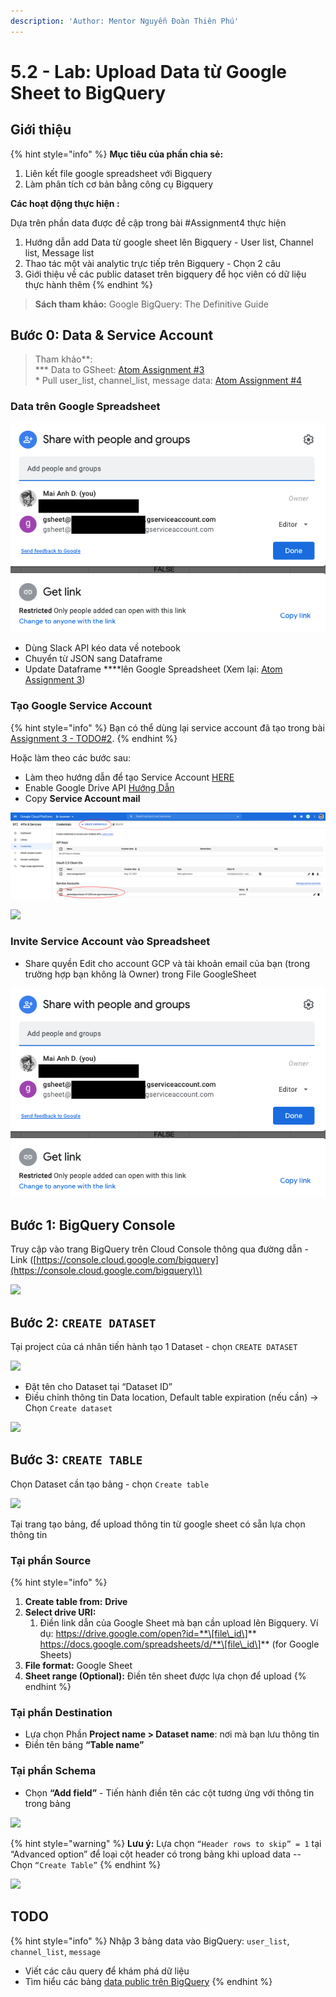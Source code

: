 ```yaml
---
description: 'Author: Mentor Nguyễn Đoàn Thiên Phú'
---
```


# 5.2 - Lab: Upload Data từ Google Sheet to BigQuery

## Giới thiệu

{% hint style="info" %}
**Mục tiêu của phần chia sẻ:**

1. Liên kết file google spreadsheet với Bigquery
2. Làm phân tích cơ bản bằng công cụ Bigquery 

**Các hoạt động thực hiện :**

Dựa trên phần data được đề cập trong bài \#Assignment4 thực hiện 

1. Hướng dẫn add Data từ google sheet lên Bigquery - User list, Channel list, Message list
2. Thao tác một vài analytic trực tiếp trên Bigquery - Chọn 2 câu 
3. Giới thiệu về các public dataset trên bigquery để học viên có dữ liệu thực hành thêm
{% endhint %}

> **Sách tham khảo:** Google BigQuery: The Definitive Guide

## Bước 0: Data & Service Account

> Tham khảo**:   
> \*** Data to GSheet: [Atom Assignment \#3](https://github.com/anhdanggit/atom-assignments/blob/main/assignment_3/home_assignment_3.ipynb)  
> \* Pull user\_list, channel\_list, message data: [Atom Assignment \#4](https://github.com/anhdanggit/atom-assignments/blob/main/assignment_4/home_assignment_4.ipynb)

### Data trên Google Spreadsheet

![](../../.gitbook/assets/image%20%28138%29.png)

* Dùng Slack API kéo data về notebook
* Chuyển từ JSON sang Dataframe
* Update Dataframe ****lên Google Spreadsheet \(Xem lại: [Atom Assignment 3](https://github.com/anhdanggit/atom-assignments/blob/main/assignment_3/home_assignment_3.ipynb)\)

### Tạo Google Service Account

{% hint style="info" %}
Bạn có thể dùng lại service account đã tạo trong bài [Assignment 3 - TODO\#2](https://github.com/anhdanggit/atom-assignments/blob/main/assignment_3/home_assignment_3.ipynb). 
{% endhint %}

Hoặc làm theo các bước sau:

* Làm theo hướng dẫn để tạo Service Account [HERE](https://support.google.com/a/answer/7378726?hl=en)
* Enable Google Drive API [Hướng Dẫn](https://console.cloud.google.com/marketplace/product/google/drive.googleapis.com?q=search&referrer=search&project=quickstart-313303)
* Copy **Service Account mail**

![](../../.gitbook/assets/image%20%28139%29.png)

![](https://lh4.googleusercontent.com/gJFfPctpP6Z9ST0zlTHPGEX-YKnzjpQxhwhHi1IMbsDyIr34fnz8E26z65jhsdnRWJBaxcffTEZ1VsPT_Ija22miw-2elpU0CexYIN_TclIQKevw-Wpue2g1SleseTXHUfdDdLJ6)

### **Invite Service Account vào Spreadsheet**

* Share quyền Edit cho account GCP và tài khoản email của bạn \(trong trường hợp bạn không là Owner\) trong File GoogleSheet

![](../../.gitbook/assets/image%20%28140%29.png)

## **Bước 1:**  BigQuery Console

Truy cập vào trang BigQuery trên Cloud Console thông qua đường dẫn - Link \([https://console.cloud.google.com/bigquery](https://console.cloud.google.com/bigquery)\)

![](https://lh4.googleusercontent.com/gCK90Vq-MtRAwK73NWJIGNR6-mBW4maOLsFON4v180B4W8Y2vrx1EFQ-oCXPpZ7k9zJNkk1Rk7ow_o3PkDbh-Mq5VRNRU3JFU-8SRmIQvz9r8cTHGUovMKTuwpbhnDQ63d3paXbw)

## **Bước 2:** `CREATE DATASET`

Tại project của cá nhân tiến hành tạo 1 Dataset - chọn `CREATE DATASET`

![](https://lh3.googleusercontent.com/x8Wi2HVusjVeFc3yfLs-wQavobusAe30FT7gTbi4SsjFD8BzucfCzivSX_22skKPMu8Du47QBFu92mIDpJ7BgfXxMxPOkLcAiDAWGczO1HrAbyI0iXSvlVUfY6rPKYlAgH-yz39I)

* Đặt tên cho Dataset tại “Dataset ID”
* Điều chỉnh thông tin Data location, Default table expiration \(nếu cần\) → Chọn `Create dataset`

![](https://lh6.googleusercontent.com/jt9wlZZ68eRGOsm7m8I4e39adn_ivio0yNri0KO7gVgz6aAvd2jP-T8-g9pTusipcyt-bGPbcK89u6K3k0TT_DqRAwqVvS5sZbRVPhAxVwFDZJuAGEuY_PepOjXx_GujYhLHEJAG)

## **Bước 3:**  `CREATE TABLE`

Chọn Dataset cần tạo bảng -  chọn `Create table`

![](https://lh6.googleusercontent.com/JqCZ_9g8X2SxNa79gc9mIvUAxnmw7btokdocbC3mDJmU2RPoDUXjalYtilTv1XiliWerN2UttDCGZwanIpIQD76vxBEMEv9iH1qUCMaN5vqSVCKIAkGuY6Yqo0w6-otmTEPyEe1r)

Tại trang tạo bảng, để upload thông tin từ google sheet có sẵn lựa chọn thông tin 

### **Tại phần Source**

{% hint style="info" %}
1. **Create table from:** **Drive**
2. **Select drive URI:** 
   1. Điền link dẫn của Google Sheet mà bạn cần upload lên Bigquery. Ví dụ: https://drive.google.com/open?id=**\[file\_id\]** https://docs.google.com/spreadsheets/d/**\[file\_id\]** \(for Google Sheets\)
3. **File format:** Google Sheet
4. **Sheet range \(Optional\):** Điền tên sheet được lựa chọn để upload
{% endhint %}

### **Tại phần Destination** 

* Lựa chọn Phần **Project name &gt; Dataset name**: nơi mà bạn lưu thông tin
* Điền tên bảng  **“Table name”** 

### **Tại phần Schema**

* Chọn **“Add field”** - Tiến hành điền tên các cột tương ứng với thông tin trong bảng

![](https://lh5.googleusercontent.com/i-fL9OnDoAStkXIXy7J6rWhJwf7HeYthftcJRr-N0bLQFTnBA2aIdezqo2t-In2b0BHx2iKTrekmyoj7kVdC2IC5FyofZVeOnhHFUKV-RWFhPb0tPzfdt83OWIUjNedgxk7vrv-f)

{% hint style="warning" %}
**Lưu ý:** Lựa chọn `“Header rows to skip” = 1` tại “Advanced option” để loại cột header có trong bảng khi upload data -- Chọn `“Create Table”`
{% endhint %}

![](https://lh3.googleusercontent.com/NFkx7qdYKD7F-8OyAfSbqmpvgAVu5rsjg5ODzb1yat58m4fWwMalPoX5n0zGV0r8p8MqeuwnYHgLrwDau-AMCW7-V3nvIGq3WTdK5ypvrAE5qFmgnScmcWyTRlcEtA_pb7HeT7cC)

## TODO

{% hint style="info" %}
Nhập 3 bảng data vào BigQuery: `user_list`, `channel_list`, `message`

* Viết các câu query để khám phá dữ liệu
* Tìm hiểu các bảng [data public trên BigQuery](https://www.optimizesmart.com/how-to-access-bigquery-public-data-sets/)
{% endhint %}




